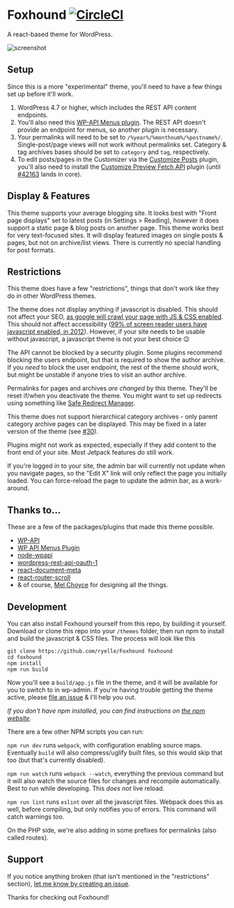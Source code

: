 Foxhound [![CircleCI](https://circleci.com/gh/ryelle/Foxhound.svg?style=svg)](https://circleci.com/gh/ryelle/Foxhound)
========

A react-based theme for WordPress.

![screenshot](screenshot.png)

Setup
-----

Since this is a more "experimental" theme, you'll need to have a few things set up before it'll work.

1. WordPress 4.7 or higher, which includes the REST API content endpoints.
2. You'll also need this [WP-API Menus plugin](https://wordpress.org/plugins/wp-api-menus/). The REST API doesn't provide an endpoint for menus, so another plugin is necessary.
3. Your permalinks will need to be set to `/%year%/%monthnum%/%postname%/`. Single-post/page views will not work without permalinks set. Category & tag archives bases should be set to `category` and `tag`, respectively.
4. To edit posts/pages in the Customizer via the [Customize Posts](https://wordpress.org/plugins/customize-posts/) plugin, you'll also need to install the [Customize Preview Fetch API](https://github.com/xwp/wp-customize-preview-fetch-api) plugin (until [#42163](https://core.trac.wordpress.org/ticket/42163) lands in core).

Display & Features
------------------

This theme supports your average blogging site. It looks best with "Front page displays" set to latest posts (in Settings > Reading), however it does support a static page & blog posts on another page. This theme works best for very text-focused sites. It will display featured images on single posts & pages, but not on archive/list views. There is currently no special handling for post formats.

Restrictions
------------

This theme does have a few "restrictions", things that don't work like they do in other WordPress themes.

The theme does not display anything if javascript is disabled. This should not affect your SEO, [as google will crawl your page with JS & CSS enabled](https://webmasters.googleblog.com/2014/10/updating-our-technical-webmaster.html). This should not affect accessibility ([99% of screen reader users have javascript enabled, in 2012](http://webaim.org/projects/screenreadersurvey4/#javascript)). However, if your site needs to be usable without javascript, a javascript theme is not your best choice 😉

The API cannot be blocked by a security plugin. Some plugins recommend blocking the users endpoint, but that is required to show the author archive. If you _need_ to block the user endpoint, the rest of the theme should work, but might be unstable if anyone tries to visit an author archive.

Permalinks for pages and archives _are changed_ by this theme. They'll be reset if/when you deactivate the theme. You might want to set up redirects using something like [Safe Redirect Manager](https://wordpress.org/plugins/safe-redirect-manager/).

This theme does not support hierarchical category archives - only parent category archive pages can be displayed. This may be fixed in a later version of the theme (see [#30](https://github.com/ryelle/Foxhound/issues/30)).

Plugins might not work as expected, especially if they add content to the front end of your site. Most Jetpack features _do_ still work.

If you're logged in to your site, the admin bar will currently not update when you navigate pages, so the "Edit X" link will only reflect the page you initially loaded. You can force-reload the page to update the admin bar, as a work-around.

Thanks to…
----------

These are a few of the packages/plugins that made this theme possible.

- [WP-API](http://v2.wp-api.org/)
- [WP API Menus Plugin](https://wordpress.org/plugins/wp-api-menus/)
- [node-wpapi](https://www.npmjs.com/package/wpapi)
- [wordpress-rest-api-oauth-1](https://www.npmjs.com/package/wordpress-rest-api-oauth-1)
- [react-document-meta](https://www.npmjs.com/package/react-document-meta)
- [react-router-scroll](https://www.npmjs.com/package/react-router-scroll)
- & of course, [Mel Choyce](https://choycedesign.com) for designing all the things.

Development
-----------

You can also install Foxhound yourself from this repo, by building it yourself. Download or clone this repo into your `/themes` folder, then run npm to install and build the javascript & CSS files. The process will look like this

	git clone https://github.com/ryelle/Foxhound foxhound
	cd foxhound
	npm install
	npm run build

Now you'll see a `build/app.js` file in the theme, and it will be available for you to switch to in wp-admin. If you're having trouble getting the theme active, please [file an issue](https://github.com/ryelle/Foxhound/issues) & I'll help you out.

_If you don't have npm installed, you can find instructions on [the npm website](http://npmjs.com)._

There are a few other NPM scripts you can run:

`npm run dev` runs `webpack`, with configuration enabling source maps. Eventually `build` will also compress/uglify built files, so this would skip that too (but that's currently disabled).

`npm run watch` runs `webpack --watch`, everything the previous command but it will also watch the source files for changes and recompile automatically. Best to run while developing. This *does not* live reload.

`npm run lint` runs `eslint` over all the javascript files. Webpack does this as well, before compiling, but only notifies you of errors. This command will catch warnings too.

On the PHP side, we're also adding in some prefixes for permalinks (also called routes).

Support
-------

If you notice anything broken (that isn't mentioned in the "restrictions" section), [let me know by creating an issue](https://github.com/ryelle/Foxhound/issues).

Thanks for checking out Foxhound!
